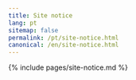 ```yaml
---
title: Site notice
lang: pt
sitemap: false
permalink: /pt/site-notice.html
canonical: /en/site-notice.html
---
```


{% include pages/site-notice.md %}
